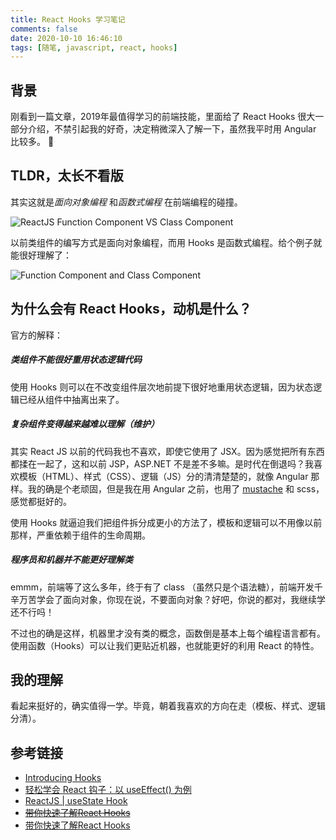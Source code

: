 ```yaml
---
title: React Hooks 学习笔记
comments: false
date: 2020-10-10 16:46:10
tags: [随笔, javascript, react, hooks]
---
```


## 背景

刚看到一篇文章，2019年最值得学习的前端技能，里面给了 React Hooks 很大一部分介绍，不禁引起我的好奇，决定稍微深入了解一下，虽然我平时用 Angular 比较多。 🙂

## TLDR，太长不看版

其实这就是*面向对象编程* 和*函数式编程* 在前端编程的碰撞。

![ReactJS Function Component VS Class Component](https://www.wangbase.com/blogimg/asset/202009/bg2020091407.jpg)

以前类组件的编写方式是面向对象编程，而用 Hooks 是函数式编程。给个例子就能很好理解了：

![Function Component and Class Component](https://www.wangbase.com/blogimg/asset/202009/bg2020091320.jpg)

## 为什么会有 React Hooks，动机是什么？

官方的解释：

##### 类组件不能很好重用状态逻辑代码

使用 Hooks 则可以在不改变组件层次地前提下很好地重用状态逻辑，因为状态逻辑已经从组件中抽离出来了。

##### 复杂组件变得越来越难以理解（维护）

其实 React JS 以前的代码我也不喜欢，即使它使用了 JSX。因为感觉把所有东西都揉在一起了，这和以前 JSP，ASP.NET 不是差不多嘛。是时代在倒退吗？我喜欢模板（HTML）、样式（CSS）、逻辑（JS）分的清清楚楚的，就像 Angular 那样。我的确是个老顽固，但是我在用 Angular 之前，也用了 [mustache](https://github.com/mustache/mustache) 和 scss，感觉都挺好的。

使用 Hooks 就逼迫我们把组件拆分成更小的方法了，模板和逻辑可以不用像以前那样，严重依赖于组件的生命周期。

##### 程序员和机器并不能更好理解类

emmm，前端等了这么多年，终于有了 class （虽然只是个语法糖），前端开发千辛万苦学会了面向对象，你现在说，不要面向对象？好吧，你说的都对，我继续学还不行吗！

不过也的确是这样，机器里才没有类的概念，函数倒是基本上每个编程语言都有。使用函数（Hooks）可以让我们更贴近机器，也就能更好的利用 React 的特性。

## 我的理解

看起来挺好的，确实值得一学。毕竟，朝着我喜欢的方向在走（模板、样式、逻辑分清）。

## 参考链接

- [Introducing Hooks](https://reactjs.org/docs/hooks-intro.html)
- [轻松学会 React 钩子：以 useEffect() 为例](http://www.ruanyifeng.com/blog/2020/09/react-hooks-useeffect-tutorial.html)
- [ReactJS | useState Hook](https://www.geeksforgeeks.org/reactjs-usestate-hook/)
- ~~[带你快速了解React Hooks](https://mp.weixin.qq.com/s?__biz=MzU0OTExNzYwNg==&mid=2247486638&idx=1&sn=6168cd4c6ebd46bb7626d5e1acac199a&chksm=fbb58767ccc20e71c147abd5816d85c85addfe9bb7f7ae531b3be6874e82bbf3aeff10b3151f&mpshare=1&scene=1&srcid=1030zRXiWBapn8lTHy7okyV4&sharer_sharetime=1604039376391&sharer_shareid=fc704ae6aea43f30cbec7d9e541d4beb&exportkey=A9iZHUit3MmzB9UtwIFqMKE%3D&pass_ticket=tzMbsF%2FeUkmqmIp8swkg9KboR45uJ3wADbDOUq8VTpvz9SXqBf7n2B5O3xo%2Fhbg6&wx_header=0#rd)~~
- [带你快速了解React Hooks](https://mp.weixin.qq.com/s/FQzSFwx3wWqwLCeQZ1eAEA)

